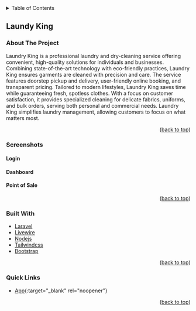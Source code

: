 <div id="top"></div>

<!-- TABLE OF CONTENTS -->
<details>
  <summary>Table of Contents</summary>
  <ol>
    <li>
      <a href="./projects/LAUNDRY-KING">Laundy King</a>
      <ul>
        <li><a href="#about-the-project">About The Project</a></li>
        <li><a href="#screenshots">Screenshots</a></li>
        <li><a href="#built-with">Built With</a></li>
        <li><a href="#quick-links">Quick Links</a></li>
      </ul>
    </li>
  </ol>
</details>

<!-- LAUNDRY-KING ABOUT THE PROJECT -->
## Laundy King

### About The Project

Laundry King is a professional laundry and dry-cleaning service offering convenient, high-quality solutions for individuals and businesses. Combining state-of-the-art technology with eco-friendly practices, Laundry King ensures garments are cleaned with precision and care. The service features doorstep pickup and delivery, user-friendly online booking, and transparent pricing. Tailored to modern lifestyles, Laundry King saves time while guaranteeing fresh, spotless clothes. With a focus on customer satisfaction, it provides specialized cleaning for delicate fabrics, uniforms, and bulk orders, serving both personal and commercial needs. Laundry King simplifies laundry management, allowing customers to focus on what matters most.

<p align="right">(<a href="#top">back to top</a>)</p>


### Screenshots

#### Login


#### Dashboard


#### Point of Sale



<p align="right">(<a href="#top">back to top</a>)</p>


### Built With

* [Laravel](https://laravel.com/)
* [Livewire](https://laravel-livewire.com/)
* [Nodejs](https://nodejs.org/en)
* [Tailwindcss](https://tailwindcss.com/)
* [Bootstrap](https://getbootstrap.com/)

<p align="right">(<a href="#top">back to top</a>)</p>


### Quick Links

* [App](https://app.laundryking.in/){:target="_blank" rel="noopener"}

<p align="right">(<a href="#top">back to top</a>)</p>
